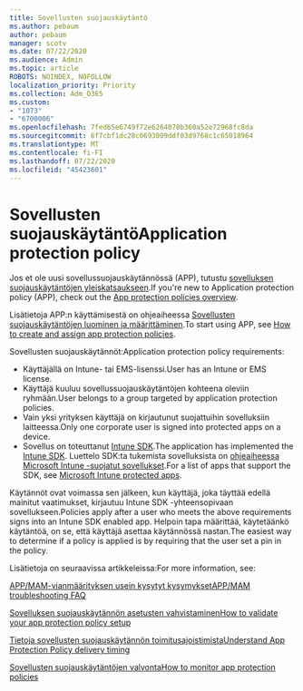 ```yaml
---
title: Sovellusten suojauskäytäntö
ms.author: pebaum
author: pebaum
manager: scotv
ms.date: 07/22/2020
ms.audience: Admin
ms.topic: article
ROBOTS: NOINDEX, NOFOLLOW
localization_priority: Priority
ms.collection: Adm_O365
ms.custom:
- "1073"
- "6700006"
ms.openlocfilehash: 7fed65e6749f72e6264070b360a52e72968fc8da
ms.sourcegitcommit: 6f7cbf1dc28c0693009ddf03d9768c1c65018964
ms.translationtype: MT
ms.contentlocale: fi-FI
ms.lasthandoff: 07/22/2020
ms.locfileid: "45423601"
---
```

# <a name="application-protection-policy"></a><span data-ttu-id="5386b-102">Sovellusten suojauskäytäntö</span><span class="sxs-lookup"><span data-stu-id="5386b-102">Application protection policy</span></span>

<span data-ttu-id="5386b-103">Jos et ole uusi sovellussuojauskäytännössä (APP), tutustu [sovelluksen suojauskäytäntöjen yleiskatsaukseen](https://docs.microsoft.com/intune/apps/app-protection-policy).</span><span class="sxs-lookup"><span data-stu-id="5386b-103">If you're new to Application protection policy (APP), check out the [App protection policies overview](https://docs.microsoft.com/intune/apps/app-protection-policy).</span></span>

<span data-ttu-id="5386b-104">Lisätietoja APP:n käyttämisestä on ohjeaiheessa [Sovellusten suojauskäytäntöjen luominen ja määrittäminen](https://docs.microsoft.com/intune/app-protection-policies).</span><span class="sxs-lookup"><span data-stu-id="5386b-104">To start using APP, see [How to create and assign app protection policies](https://docs.microsoft.com/intune/app-protection-policies).</span></span>

<span data-ttu-id="5386b-105">Sovellusten suojauskäytännöt:</span><span class="sxs-lookup"><span data-stu-id="5386b-105">Application protection policy requirements:</span></span>

- <span data-ttu-id="5386b-106">Käyttäjällä on Intune- tai EMS-lisenssi.</span><span class="sxs-lookup"><span data-stu-id="5386b-106">User has an Intune or EMS license.</span></span>
- <span data-ttu-id="5386b-107">Käyttäjä kuuluu sovellussuojauskäytäntöjen kohteena oleviin ryhmään.</span><span class="sxs-lookup"><span data-stu-id="5386b-107">User belongs to a group targeted by application protection policies.</span></span>
- <span data-ttu-id="5386b-108">Vain yksi yrityksen käyttäjä on kirjautunut suojattuihin sovelluksiin laitteessa.</span><span class="sxs-lookup"><span data-stu-id="5386b-108">Only one corporate user is signed into protected apps on a device.</span></span>
- <span data-ttu-id="5386b-109">Sovellus on toteuttanut [Intune SDK](https://docs.microsoft.com/intune/app-sdk-get-started).</span><span class="sxs-lookup"><span data-stu-id="5386b-109">The application has implemented the [Intune SDK](https://docs.microsoft.com/intune/app-sdk-get-started).</span></span> <span data-ttu-id="5386b-110">Luettelo SDK:ta tukemista sovelluksista on [ohjeaiheessa Microsoft Intune -suojatut sovellukset](https://docs.microsoft.com/intune/apps-supported-intune-apps).</span><span class="sxs-lookup"><span data-stu-id="5386b-110">For a list of apps that support the SDK, see [Microsoft Intune protected apps](https://docs.microsoft.com/intune/apps-supported-intune-apps).</span></span>

<span data-ttu-id="5386b-111">Käytännöt ovat voimassa sen jälkeen, kun käyttäjä, joka täyttää edellä mainitut vaatimukset, kirjautuu Intune SDK -yhteensopivaan sovellukseen.</span><span class="sxs-lookup"><span data-stu-id="5386b-111">Policies apply after a user who meets the above requirements signs into an Intune SDK enabled app.</span></span> <span data-ttu-id="5386b-112">Helpoin tapa määrittää, käytetäänkö käytäntöä, on se, että käyttäjä asettaa käytännössä nastan.</span><span class="sxs-lookup"><span data-stu-id="5386b-112">The easiest way to determine if a policy is applied is by requiring that the user set a pin in the policy.</span></span> 

<span data-ttu-id="5386b-113">Lisätietoja on seuraavissa artikkeleissa:</span><span class="sxs-lookup"><span data-stu-id="5386b-113">For more information, see:</span></span>

[<span data-ttu-id="5386b-114">APP/MAM-vianmäärityksen usein kysytyt kysymykset</span><span class="sxs-lookup"><span data-stu-id="5386b-114">APP/MAM troubleshooting FAQ</span></span>](https://docs.microsoft.com/intune/apps/troubleshoot-mam)  

[<span data-ttu-id="5386b-115">Sovelluksen suojauskäytännön asetusten vahvistaminen</span><span class="sxs-lookup"><span data-stu-id="5386b-115">How to validate your app protection policy setup</span></span>](https://docs.microsoft.com/intune/app-protection-policies-validate)

[<span data-ttu-id="5386b-116">Tietoja sovellusten suojauskäytännön toimitusajoistimista</span><span class="sxs-lookup"><span data-stu-id="5386b-116">Understand App Protection Policy delivery timing</span></span>](https://docs.microsoft.com/intune/app-protection-policy-delivery)  

[<span data-ttu-id="5386b-117">Sovellusten suojauskäytäntöjen valvonta</span><span class="sxs-lookup"><span data-stu-id="5386b-117">How to monitor app protection policies</span></span>](https://docs.microsoft.com/intune/app-protection-policies-monitor)